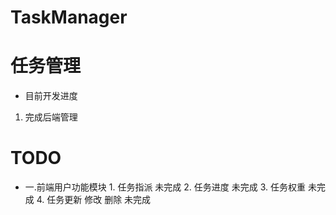 TaskManager
===========
# 任务管理
* 目前开发进度
1. 完成后端管理
# TODO
* 一.前端用户功能模块
      1. 任务指派                          未完成
      2. 任务进度                          未完成
      3. 任务权重                          未完成 
      4. 任务更新 修改 删除                未完成


